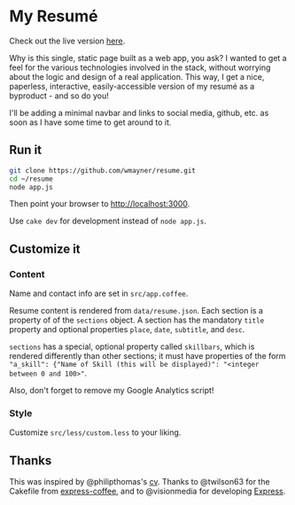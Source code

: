 My Resumé
=========

Check out the live version [here][1].

Why is this single, static page built as a web app, you ask? I wanted to get a feel for the various technologies involved in the stack, without worrying about the logic and design of a real application. This way, I get a nice, paperless, interactive, easily-accessible version of my resumé as a byproduct - and so do you!

I'll be adding a minimal navbar and links to social media, github, etc. as soon as I have some time to get around to it.

Run it
------

```sh
git clone https://github.com/wmayner/resume.git
cd ~/resume
node app.js
```

Then point your browser to [http://localhost:3000][2].

Use `cake dev` for development instead of `node app.js`.

Customize it
------------

### Content ###

Name and contact info are set in `src/app.coffee`.

Resume content is rendered from `data/resume.json`. Each section is a property of of the `sections` object. A section has the mandatory `title` property and optional properties `place`, `date`, `subtitle`, and `desc`.

`sections` has a special, optional property called `skillbars`, which is rendered differently than other sections; it must have properties of the form `"a_skill": {"Name of Skill (this will be displayed)": "<integer between 0 and 100>"`.

Also, don't forget to remove my Google Analytics script!

### Style ###

Customize `src/less/custom.less` to your liking.

Thanks
------

This was inspired by @philipthomas's [cv][3]. Thanks to @twilson63 for the Cakefile from [express-coffee][4], and to @visionmedia for developing [Express][5].

[1]: http://www.willmayner.com/
[2]: http://localhost:3000
[3]: https://github.com/philipithomas/cv-philipithomas 
[4]: https://github.com/twilson63/express-coffee
[5]: https://github.com/visionmedia/express
